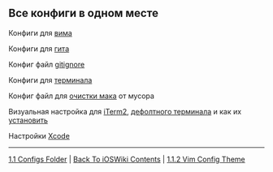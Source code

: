 ## Все конфиги в одном месте

Конфиги для [вима](./1.1.2%20vimrc.md)

Конфиги для [гита](./1.1.3%20gitconfig.md)

Конфиг файл [gitignore](../1.2%20Git/.gitignore)

Конфиги для [терминала](./1.1.4%20bashrc.md)

Конфиг файл для [очистки мака](./CleanUpMac.sh) от мусора

Визуальная настройка для [iTerm2](./1.1.5%20Terminal+iTerm2/CustomEldarProfileiTerm2.json), [дефолтного терминала](./1.1.5%20Terminal+iTerm2/CustomProfileEldarTerminal.terminal) и как их [установить](./1.1.5%20Terminal+iTerm2/1.1.5.1%20HowToUseCustomProfileFiles.md)

Настройки [Xcode](./1.1.6%20Xcode/1.1.6.1%20XcodeSetting.md)

---

[1.1 Configs Folder](/1%20Common/1.1%20Configs/) | [Back To iOSWiki Contents](https://github.com/eldaroid/iOSWiki) | [1.1.2 Vim Config Theme](./1.1.2%20vimrc.md)
